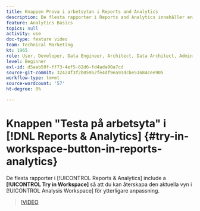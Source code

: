 ```yaml
---
title: Knappen Prova i arbetsytan i Reports and Analytics
description: De flesta rapporter i Reports and Analytics innehåller en Prova i arbetsyta-knapp som gör att du kan återskapa den aktuella vyn i Analysis Workspace för ytterligare anpassning.
feature: Analytics Basics
topics: null
activity: use
doc-type: feature video
team: Technical Marketing
kt: 1965
role: User, Developer, Data Engineer, Architect, Data Architect, Admin, Leader
level: Beginner
exl-id: d5aab59f-ff73-4ef5-82d6-fd4ada90a7cd
source-git-commit: 32424f3f2b05952fe4df9ea91dcbe51684cee905
workflow-type: tm+mt
source-wordcount: '57'
ht-degree: 0%

---
```


# Knappen &quot;Testa på arbetsyta&quot; i [!DNL Reports & Analytics] {#try-in-workspace-button-in-reports-analytics}

De flesta rapporter i [!UICONTROL Reports & Analytics] include a **[!UICONTROL Try in Workspace]** så att du kan återskapa den aktuella vyn i [!UICONTROL Analysis Workspace] för ytterligare anpassning.

>[!VIDEO](https://video.tv.adobe.com/v/23959/?quality=12)
